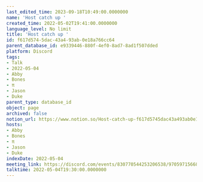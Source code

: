 ```yaml
---
last_edited_time: 2023-09-18T10:49:00.0000000
name: 'Host catch up '
created_time: 2022-05-02T19:41:00.0000000
language_level: No limit
title: 'Host catch up '
id: f617d574-5dac-43a4-93ab-0e18a766cc64
parent_database_id: e9339446-880f-4ef0-8ad7-8ad1f507dded
platform: Discord
tags:
- Talk
- 2022-05-04
- Abby
- Bones
- π
- Jason
- Duke
parent_type: database_id
object: page
archived: false
notion_url: https://www.notion.so/Host-catch-up-f617d5745dac43a493ab0e18a766cc64
hosts:
- Abby
- Bones
- π
- Jason
- Duke
indexDate: 2022-05-04
meeting_link: https://discord.com/events/830770544253206538/970597156681568276
talktime: 2022-05-04T19:30:00.0000000
---
```





